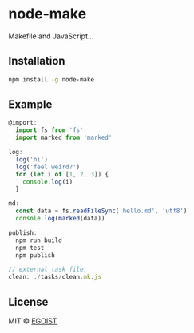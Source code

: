 # node-make

Makefile and JavaScript...

## Installation

```bash
npm install -g node-make
```

## Example

```javascript
@import:
  import fs from 'fs'
  import marked from 'marked'

log:
  log('hi')
  log('feel weird?')
  for (let i of [1, 2, 3]) {
    console.log(i)
  }

md:
  const data = fs.readFileSync('hello.md', 'utf8')
  console.log(marked(data))

publish:
  npm run build
  npm test
  npm publish

// external task file:
clean: ./tasks/clean.mk.js
```

## License

MIT &copy; [EGOIST](https://github.com/egoist)
